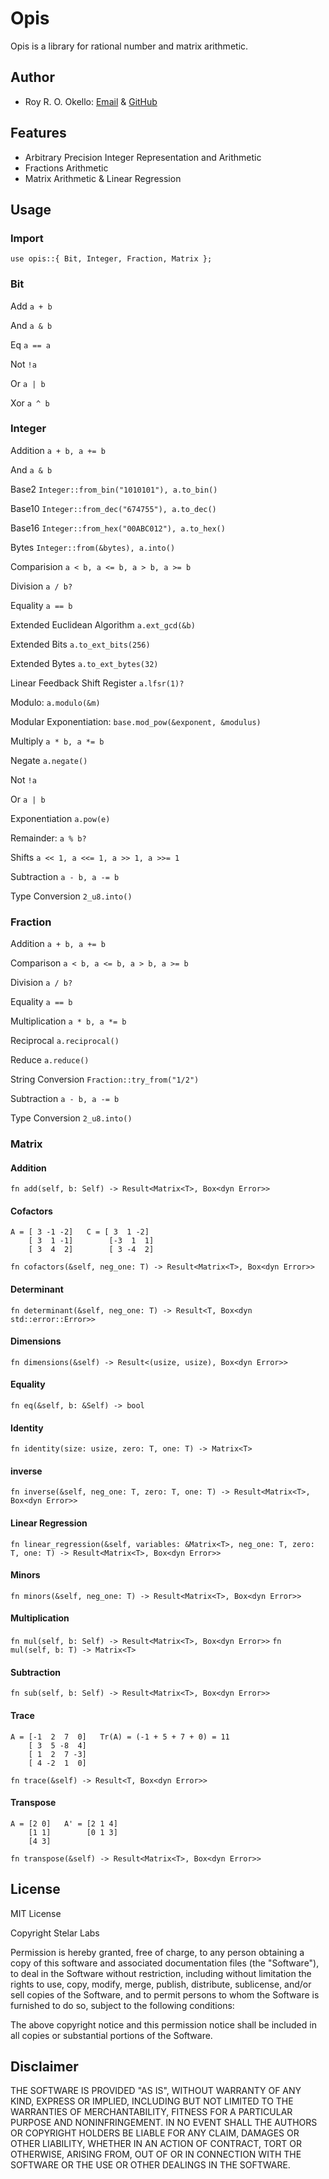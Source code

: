 # Opis

Opis is a library for rational number and matrix arithmetic.

## Author

- Roy R. O. Okello: [Email](mailto:royokello@protonmail.com) & [GitHub](https://github.com/royokello)

## Features

- Arbitrary Precision Integer Representation and Arithmetic
- Fractions Arithmetic
- Matrix Arithmetic & Linear Regression

## Usage

### Import

```text
use opis::{ Bit, Integer, Fraction, Matrix };
```

### Bit

Add `a + b`

And `a & b`

Eq `a == a`

Not `!a`

Or `a | b`

Xor `a ^ b`

### Integer

Addition `a + b, a += b`

And `a & b`

Base2 `Integer::from_bin("1010101"), a.to_bin()`

Base10 `Integer::from_dec("674755"), a.to_dec()`

Base16 `Integer::from_hex("00ABC012"), a.to_hex()`

Bytes `Integer::from(&bytes), a.into()`

Comparision `a < b, a <= b, a > b, a >= b`

Division `a / b?`

Equality `a == b`

Extended Euclidean Algorithm `a.ext_gcd(&b)`

Extended Bits `a.to_ext_bits(256)`

Extended Bytes `a.to_ext_bytes(32)`

Linear Feedback Shift Register `a.lfsr(1)?`

Modulo: `a.modulo(&m)`

Modular Exponentiation: `base.mod_pow(&exponent, &modulus)`

Multiply `a * b, a *= b`

Negate `a.negate()`

Not `!a`

Or `a | b`

Exponentiation `a.pow(e)`

Remainder: `a % b?`

Shifts `a << 1, a <<= 1, a >> 1, a >>= 1`

Subtraction `a - b, a -= b`

Type Conversion `2_u8.into()`

### Fraction

Addition `a + b, a += b`

Comparison `a < b, a <= b, a > b, a >= b`

Division `a / b?`

Equality `a == b`

Multiplication `a * b, a *= b`

Reciprocal `a.reciprocal()`

Reduce `a.reduce()`

String Conversion `Fraction::try_from("1/2")`

Subtraction `a - b, a -= b`

Type Conversion `2_u8.into()`

### Matrix

#### Addition
`fn add(self, b: Self) -> Result<Matrix<T>, Box<dyn Error>>`

#### Cofactors
```
A = [ 3 -1 -2]   C = [ 3  1 -2]
    [ 3  1 -1]        [-3  1  1]
    [ 3  4  2]        [ 3 -4  2]
```
`fn cofactors(&self, neg_one: T) -> Result<Matrix<T>, Box<dyn Error>>`

#### Determinant
`fn determinant(&self, neg_one: T) -> Result<T, Box<dyn std::error::Error>>`

#### Dimensions
`fn dimensions(&self) -> Result<(usize, usize), Box<dyn Error>>`

#### Equality
`fn eq(&self, b: &Self) -> bool`

#### Identity
`fn identity(size: usize, zero: T, one: T) -> Matrix<T>`

#### inverse
`fn inverse(&self, neg_one: T, zero: T, one: T) -> Result<Matrix<T>, Box<dyn Error>>`

#### Linear Regression
`fn linear_regression(&self, variables: &Matrix<T>, neg_one: T, zero: T, one: T) -> Result<Matrix<T>, Box<dyn Error>>`

#### Minors
`fn minors(&self, neg_one: T) -> Result<Matrix<T>, Box<dyn Error>>`

#### Multiplication
`fn mul(self, b: Self) -> Result<Matrix<T>, Box<dyn Error>>`
`fn mul(self, b: T) -> Matrix<T>`

#### Subtraction
`fn sub(self, b: Self) -> Result<Matrix<T>, Box<dyn Error>>`

#### Trace
```
A = [-1  2  7  0]   Tr(A) = (-1 + 5 + 7 + 0) = 11
    [ 3  5 -8  4]
    [ 1  2  7 -3]
    [ 4 -2  1  0]
```
`fn trace(&self) -> Result<T, Box<dyn Error>>`

#### Transpose
```
A = [2 0]   A' = [2 1 4]
    [1 1]        [0 1 3]
    [4 3]
```
`fn transpose(&self) -> Result<Matrix<T>, Box<dyn Error>>`

## License

MIT License

Copyright Stelar Labs

Permission is hereby granted, free of charge, to any person obtaining a copy
of this software and associated documentation files (the "Software"), to deal
in the Software without restriction, including without limitation the rights
to use, copy, modify, merge, publish, distribute, sublicense, and/or sell
copies of the Software, and to permit persons to whom the Software is
furnished to do so, subject to the following conditions:

The above copyright notice and this permission notice shall be included in all
copies or substantial portions of the Software.

## Disclaimer

THE SOFTWARE IS PROVIDED "AS IS", WITHOUT WARRANTY OF ANY KIND, EXPRESS OR
IMPLIED, INCLUDING BUT NOT LIMITED TO THE WARRANTIES OF MERCHANTABILITY,
FITNESS FOR A PARTICULAR PURPOSE AND NONINFRINGEMENT. IN NO EVENT SHALL THE
AUTHORS OR COPYRIGHT HOLDERS BE LIABLE FOR ANY CLAIM, DAMAGES OR OTHER
LIABILITY, WHETHER IN AN ACTION OF CONTRACT, TORT OR OTHERWISE, ARISING FROM,
OUT OF OR IN CONNECTION WITH THE SOFTWARE OR THE USE OR OTHER DEALINGS IN THE
SOFTWARE.
